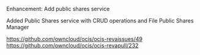Enhancement: Add public shares service

Added Public Shares service with CRUD operations and File Public Shares Manager

https://github.com/owncloud/ocis/ocis-revaissues/49
https://github.com/owncloud/ocis/ocis-revapull/232

